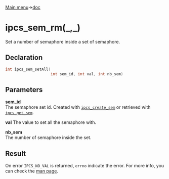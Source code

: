 [Main menu](../../Readme.md)->[doc](../IPCS-doc.md)

# ipcs_sem_rm(\_,\_)

Set a number of semaphore inside a set of semaphore.

## **Declaration**

```C
int ipcs_sem_setAll(
                    int sem_id, int val, int nb_sem)
```

## **Parameters**
**sem_id**  
The semaphore set id. Created with [`ipcs_create_sem`](ipcs_create_sem.md) or retrieved with [`ipcs_get_sem`](ipcs_get_sem.md).

**val** 
The value to set all the semaphore with.

**nb_sem**  
The number of semaphore inside the set.

## **Result**
On error `IPCS_NO_VAL` is returned, `errno` indicate the error. For more info, you can check the [man page](https://man7.org/linux/man-pages/man2/semctl.2.html).
